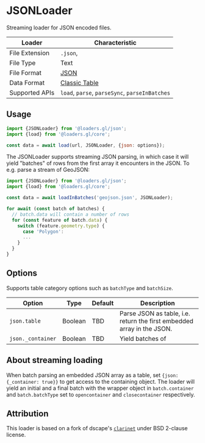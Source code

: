# JSONLoader

Streaming loader for JSON encoded files.

| Loader         | Characteristic                                       |
| -------------- | ---------------------------------------------------- |
| File Extension | `.json`,                                             |
| File Type      | Text                                                 |
| File Format    | [JSON](https://www.json.org/json-en.html)            |
| Data Format    | [Classic Table](/docs/specifications/category-table) |
| Supported APIs | `load`, `parse`, `parseSync`, `parseInBatches`       |

## Usage

```js
import {JSONLoader} from '@loaders.gl/json';
import {load} from '@loaders.gl/core';

const data = await load(url, JSONLoader, {json: options});
```

The JSONLoader supports streaming JSON parsing, in which case it will yield "batches" of rows from the first array it encounters in the JSON. To e.g. parse a stream of GeoJSON:

```js
import {JSONLoader} from '@loaders.gl/json';
import {load} from '@loaders.gl/core';

const data = await loadInBatches('geojson.json', JSONLoader);

for await (const batch of batches) {
  // batch.data will contain a number of rows
  for (const feature of batch.data) {
    switch (feature.geometry.type) {
      case 'Polygon':
      ...
    }
  }
}
```

## Options

Supports table category options such as `batchType` and `batchSize`.

| Option            | Type    | Default | Description                                                            |
| ----------------- | ------- | ------- | ---------------------------------------------------------------------- |
| `json.table`      | Boolean | TBD     | Parse JSON as table, i.e. return the first embedded array in the JSON. |
| `json._container` | Boolean | TBD     | Yield batches of                                                       |

## About streaming loading

When batch parsing an embedded JSON array as a table, set `{json: {_container: true}}` to get access to the containing object. The loader will yield an initial and a final batch with the wrapper object in `batch.container` and `batch.batchType` set to `opencontainer` and `closecontainer` respectively.

## Attribution

This loader is based on a fork of dscape's [`clarinet`](https://github.com/dscape/clarinet) under BSD 2-clause license.
